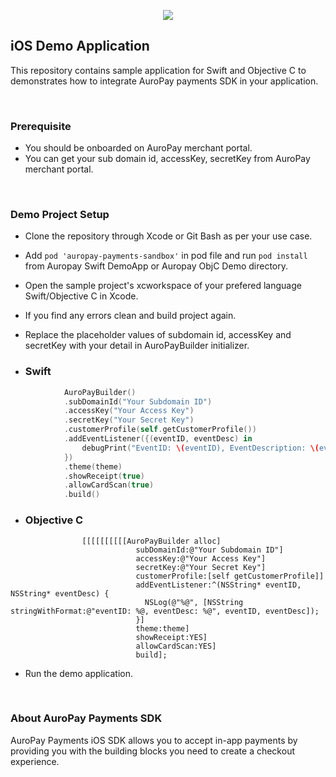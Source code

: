 
<p align="center">
  <img src="https://v1-994035768921-hpg-artifactstore.s3.amazonaws.com/merchantsettings/default_invoice_logo.png">
</p>

## iOS Demo Application

This repository contains sample application for Swift and Objective C to demonstrates how to integrate AuroPay payments SDK in your application.

<br/>

### Prerequisite
- You should be onboarded on AuroPay merchant portal.
- You can get your sub domain id, accessKey, secretKey from AuroPay merchant portal.

<br/>

### Demo Project Setup
- Clone the repository through Xcode or Git Bash as per your use case.

- Add `pod 'auropay-payments-sandbox'` in pod file and run `pod install` from Auropay Swift DemoApp or Auropay ObjC Demo directory. 

- Open the sample project's xcworkspace of your prefered language Swift/Objective C in Xcode.

- If you find any errors clean and build project again.

- Replace the placeholder values  of subdomain id, accessKey and secretKey with your detail in AuroPayBuilder initializer.

- ### Swift
```swift
            AuroPayBuilder()
            .subDomainId("Your Subdomain ID")
            .accessKey("Your Access Key")
            .secretKey("Your Secret Key")
            .customerProfile(self.getCustomerProfile())
            .addEventListener({(eventID, eventDesc) in
                debugPrint("EventID: \(eventID), EventDescription: \(eventDesc)")
            })
            .theme(theme)
            .showReceipt(true)
            .allowCardScan(true)
            .build()
```
- ### Objective C
```objective c 
                [[[[[[[[[[AuroPayBuilder alloc]
                            subDomainId:@"Your Subdomain ID"]                                  
                            accessKey:@"Your Access Key"]
                            secretKey:@"Your Secret Key"]
                            customerProfile:[self getCustomerProfile]]
                            addEventListener:^(NSString* eventID, NSString* eventDesc) {
                              NSLog(@"%@", [NSString stringWithFormat:@"eventID: %@, eventDesc: %@", eventID, eventDesc]);
                            }]
                            theme:theme]
                            showReceipt:YES]
                            allowCardScan:YES]
                            build];
```

- Run the demo application.

<br/>

### About AuroPay Payments SDK
AuroPay Payments iOS SDK allows you to accept in-app payments by providing you with the building blocks you need to create a checkout experience.
